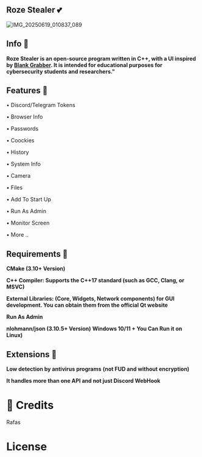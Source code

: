 ## Roze Stealer 💕
![IMG_20250619_010837_089](https://github.com/user-attachments/assets/0a6d77ac-41e6-4d1c-a859-fe72ad1cc539)
## Info 📃
**Roze Stealer is an open-source program written in C++, with a UI inspired by [Blank Grabber](https://github.com/Blank-c/Blank-Grabber).
It is intended for educational purposes for cybersecurity students and researchers."**
## Features 👙
•  Discord/Telegram Tokens

•  Browser Info 

•  Passwords

•  Coockies

•  History

•  System Info

•  Camera

•  Files

•  Add To Start Up

•  Run As Admin

•  Monitor Screen

•  More ..
## Requirements 💋

**CMake (3.10+ Version)**

**C++ Compiler: Supports the C++17 standard (such as GCC, Clang, or MSVC)**

**External Libraries: (Core, Widgets, Network components) for GUI development. You can obtain them from the official Qt website**

**Run As Admin**

**nlohmann/json (3.10.5+ Version)**
**Windows 10/11 + You Can Run it on Linux)**

## Extensions 🍭
**Low detection by antivirus programs**
**(not FUD and without encryption)**

**It handles more than one API and not just Discord WebHook**

# 👤 Credits
Rafas

# License
